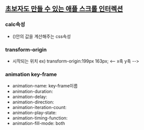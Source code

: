 ## [초보자도 만들 수 있는 애플 스크롤 인터렉션](https://www.inflearn.com/course/%EC%95%A0%ED%94%8C-%EC%8A%A4%ED%81%AC%EB%A1%A4-%EC%9D%B8%ED%84%B0%EB%A0%89%EC%85%98-%EC%9E%90%EB%B0%94%EC%8A%A4%ED%81%AC%EB%A6%BD%ED%8A%B8#curriculum)

### calc속성
- ()안의 값을 계산해주는 css속성

### transform-origin 
- 시작되는 위치
ex) transform-origin:199px 163px;
                <-- x축     y축 -->

### animation key-frame
- animation-name: key-frame이름
- animation-duration: <!-- 한번 재생 걸리는 시간 -->
- animation-delay: <!-- 애니메이션 지연 -->
- animation-direction: <!-- 애니메이션 재생방향 alternate:순방향, reserve:역방향 -->
- animation-iteration-count: <!-- 애니메이션 재생횟수 infinite:무한 -->
- animation-play-state: <!-- 애니메이션 재생여부 running:재생(기본값), paused:정지 -->
- animation-timing-function: <!-- 애니메이션 가속도 설정 linear, ease, ease-in, ease-out, custom 등 -->
- animation-fill-mode: both <!-- 애니메이션이 시작되기 전에 첫 번째 키프레임에서 설정한 스타일 값을 가져오고 애니메이션이 끝날 때 마지막 키프레임의 스타일 값을 유지 -->
